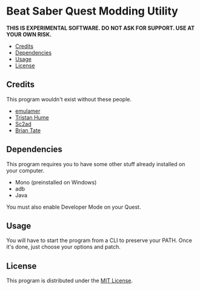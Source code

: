 # Beat Saber Quest Modding Utility

**THIS IS EXPERIMENTAL SOFTWARE. DO NOT ASK FOR SUPPORT. USE AT YOUR OWN RISK.**

* [Credits](#Credits)
* [Dependencies](#Dependencies)
* [Usage](#Usage)
* [License](#License)

## Credits

This program wouldn't exist without these people.

* [emulamer](https://github.com/emulamer)
* [Tristan Hume](https://github.com/trishume)
* [Sc2ad](https://github.com/sc2ad)
* [Brian Tate](https://github.com/elliotttate)

## Dependencies

This program requires you to have some other stuff already installed on your computer.

* Mono (preinstalled on Windows)
* adb
* Java

You must also enable Developer Mode on your Quest.

## Usage

You will have to start the program from a CLI to preserve your PATH. Once it's done, just choose your options and patch.

## License

This program is distributed under the [MIT License](LICENSE).